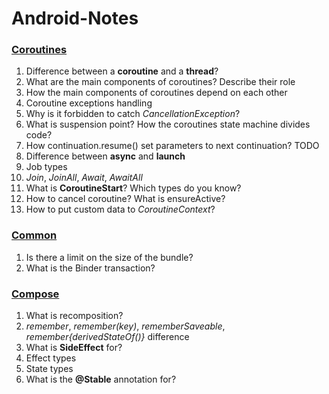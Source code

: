 # Android-Notes

### [Coroutines](src/coroutines/eng/CoroutinesTheory_eng.md)

1) Difference between a **coroutine** and a **thread**?
2) What are the main components of coroutines? Describe their role
3) How the main components of coroutines depend on each other
4) Coroutine exceptions handling
5) Why is it forbidden to catch *CancellationException*?
6) What is suspension point? How the coroutines state machine divides code?
7) How continuation.resume() set parameters to next continuation? TODO
8) Difference between **async** and **launch**
9) Job types
10) *Join*, *JoinAll*, *Await*, *AwaitAll*
11) What is **CoroutineStart**? Which types do you know?
12) How to cancel coroutine? What is ensureActive?
13) How to put custom data to *CoroutineContext*?

### [Common](src/common_android/eng/CommonAndroid_eng.md)

1) Is there a limit on the size of the bundle?
2) What is the Binder transaction?

### [Compose](src/compose/ru/ComposeTheory_ru.md)
1) What is recomposition?
2) *remember*, *remember(key)*, *rememberSaveable*, *remember{derivedStateOf()}* difference
3) What is **SideEffect** for?
4) Effect types
5) State types
6) What is the **@Stable** annotation for?



